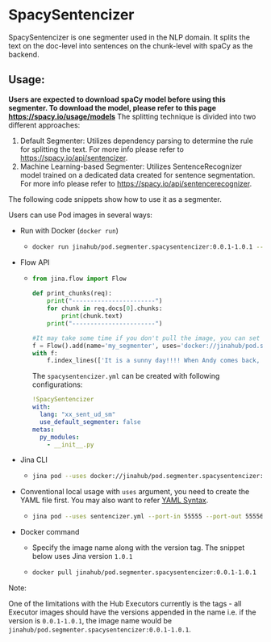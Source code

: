 # SpacySentencizer

SpacySentencizer is one segmenter used in the NLP domain. It splits the text on the doc-level into sentences on the chunk-level with spaCy as the backend.

## Usage:
**Users are expected to download spaCy model before using this segmenter. To download the model, please refer to this page https://spacy.io/usage/models**
The splitting technique is divided into two different approaches:
1) Default Segmenter: Utilizes dependency parsing to determine the rule for splitting the text. For more info please refer to https://spacy.io/api/sentencizer.
2) Machine Learning-based Segmenter: Utilizes SentenceRecognizer model trained on a dedicated data created for sentence segmentation. For more info please refer to https://spacy.io/api/sentencerecognizer.

The following code snippets show how to use it as a segmenter.

Users can use Pod images in several ways:

- Run with Docker (`docker run`)
  - ```bash
    docker run jinahub/pod.segmenter.spacysentencizer:0.0.1-1.0.1 --port-in 55555 --port-out 55556
    ```
    
- Flow API
  - ```python
    from jina.flow import Flow
      
    def print_chunks(req):
        print("-----------------------")
        for chunk in req.docs[0].chunks:
            print(chunk.text)
        print("-----------------------")
    
    #It may take some time if you don't pull the image, you can set timeout_ready=-1 or pull image locally before.
    f = Flow().add(name='my_segmenter', uses='docker://jinahub/pod.segmenter.spacysentencizer:0.0.1-1.0.1', port_in=55555, port_out=55556, timeout_ready=-1)
    with f:
        f.index_lines(['It is a sunny day!!!! When Andy comes back, we are going to the zoo.'], on_done=print_chunks,  line_format='csv')
    ```
    The `spacysentencizer.yml` can be created with following configurations:
    
    ```yaml
    !SpacySentencizer
    with:
      lang: "xx_sent_ud_sm"
      use_default_segmenter: false
    metas:
      py_modules:
        - __init__.py
    ```
- Jina CLI
  - ```bash
    jina pod --uses docker://jinahub/pod.segmenter.spacysentencizer:0.0.1-1.0.1 --port-in 55555 --port-out 55556
    ```
    
- Conventional local usage with `uses` argument, you need to create the YAML file first. You may also want to refer [YAML Syntax](https://docs.jina.ai/chapters/yaml/executor.html).
  - ```bash
    jina pod --uses sentencizer.yml --port-in 55555 --port-out 55556
    ```
    
- Docker command

  - Specify the image name along with the version tag. The snippet below uses Jina version `1.0.1`

  - ```bash
    docker pull jinahub/pod.segmenter.spacysentencizer:0.0.1-1.0.1
    ```
   
 Note:
 
 One of the limitations with the Hub Executors currently is the tags - all Executor images should have the versions appended in the name i.e.
 if the version is `0.0.1-1.0.1`, the image name would be `jinahub/pod.segmenter.spacysentencizer:0.0.1-1.0.1`.
   
